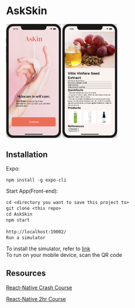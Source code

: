 # AskSkin

<img src="https://github.com/malinda-lin/RainbowBunnies/blob/main/AsKin_Landing_Page.png" width="150">    <img src="https://github.com/malinda-lin/RainbowBunnies/blob/main/database-1.png" width="150">


## Installation

Expo:  
```
npm install -g expo-cli
```

Start App(Front-end):
```
cd <directory you want to save this project to>
git clone <this repo>
cd AskSkin
npm start

http://localhost:19002/
Run a simulator
```

To install the simulator, refer to [link](https://reactnative.dev/docs/environment-setup)  
To run on your mobile device, scan the QR code

## Resources
[React-Native Crash Course](https://www.youtube.com/watch?v=Hf4MJH0jDb4&t=643s)

[React-Native 2hr Course](https://www.youtube.com/watch?v=0-S5a0eXPoc)

